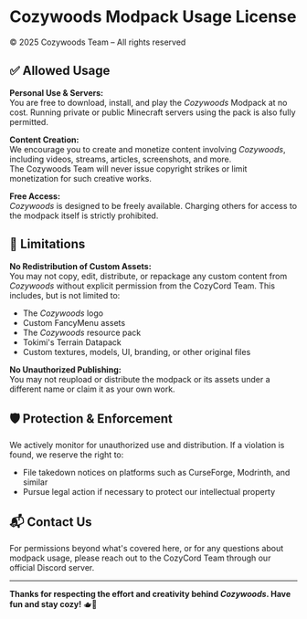 # Cozywoods Modpack Usage License  
© 2025 Cozywoods Team – All rights reserved

## ✅ Allowed Usage

**Personal Use & Servers:**  
You are free to download, install, and play the _Cozywoods_ Modpack at no cost. Running private or public Minecraft servers using the pack is also fully permitted.

**Content Creation:**  
We encourage you to create and monetize content involving _Cozywoods_, including videos, streams, articles, screenshots, and more.  
The Cozywoods Team will never issue copyright strikes or limit monetization for such creative works.

**Free Access:**  
_Cozywoods_ is designed to be freely available. Charging others for access to the modpack itself is strictly prohibited.

## 🚫 Limitations

**No Redistribution of Custom Assets:**  
You may not copy, edit, distribute, or repackage any custom content from _Cozywoods_ without explicit permission from the CozyCord Team. This includes, but is not limited to:

- The _Cozywoods_ logo  
- Custom FancyMenu assets  
- The _Cozywoods_ resource pack  
- Tokimi's Terrain Datapack  
- Custom textures, models, UI, branding, or other original files  

**No Unauthorized Publishing:**  
You may not reupload or distribute the modpack or its assets under a different name or claim it as your own work.

## 🛡️ Protection & Enforcement

We actively monitor for unauthorized use and distribution. If a violation is found, we reserve the right to:

- File takedown notices on platforms such as CurseForge, Modrinth, and similar  
- Pursue legal action if necessary to protect our intellectual property  

## 📬 Contact Us

For permissions beyond what's covered here, or for any questions about modpack usage, please reach out to the CozyCord Team through our official Discord server.

---

**Thanks for respecting the effort and creativity behind _Cozywoods_. Have fun and stay cozy!** 🫖🌿
